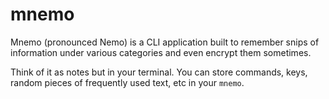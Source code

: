 # mnemo

Mnemo (pronounced Nemo) is a CLI application built to remember snips of information under various categories and even encrypt them sometimes.

Think of it as notes but in your terminal. You can store commands, keys, random pieces of frequently used text, etc in your `mnemo`.
